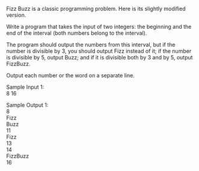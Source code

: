 Fizz Buzz is a classic programming problem. Here is its slightly modified version.

Write a program that takes the input of two integers: the beginning and the end of the interval (both numbers belong to the interval).

The program should output the numbers from this interval, but if the number is divisible by 3, you should output Fizz instead of it; if the number is divisible by 5, output Buzz; and if it is divisible both by 3 and by 5, output FizzBuzz.

Output each number or the word on a separate line.

Sample Input 1:<br>
8 16

Sample Output 1:<br>
8<br>
Fizz<br>
Buzz<br>
11<br>
Fizz<br>
13<br>
14<br>
FizzBuzz<br>
16